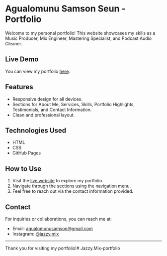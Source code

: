 # Agualomunu Samson Seun - Portfolio

Welcome to my personal portfolio! This website showcases my skills as a Music Producer, Mix Engineer, Mastering Specialist, and Podcast Audio Cleaner.

## Live Demo

You can view my portfolio [here](https://github.com/Jazzy-Mix/Aguolomunu-portfolio.git).

## Features

- Responsive design for all devices.
- Sections for About Me, Services, Skills, Portfolio Highlights, Testimonials, and Contact Information.
- Clean and professional layout.

## Technologies Used

- HTML
- CSS
- GitHub Pages

## How to Use

1. Visit the [live website](https://github.com/Jazzy-Mix/Aguolomunu-portfolio.git) to explore my portfolio.
2. Navigate through the sections using the navigation menu.
3. Feel free to reach out via the contact information provided.

## Contact

For inquiries or collaborations, you can reach me at:
- Email: agualomunusamson@gmail.com
- Instagram: [@jazzy.mix](https://instagram.com/jazzy.mix)


---

Thank you for visiting my portfolio!# Jazzy.Mix-portfolio
